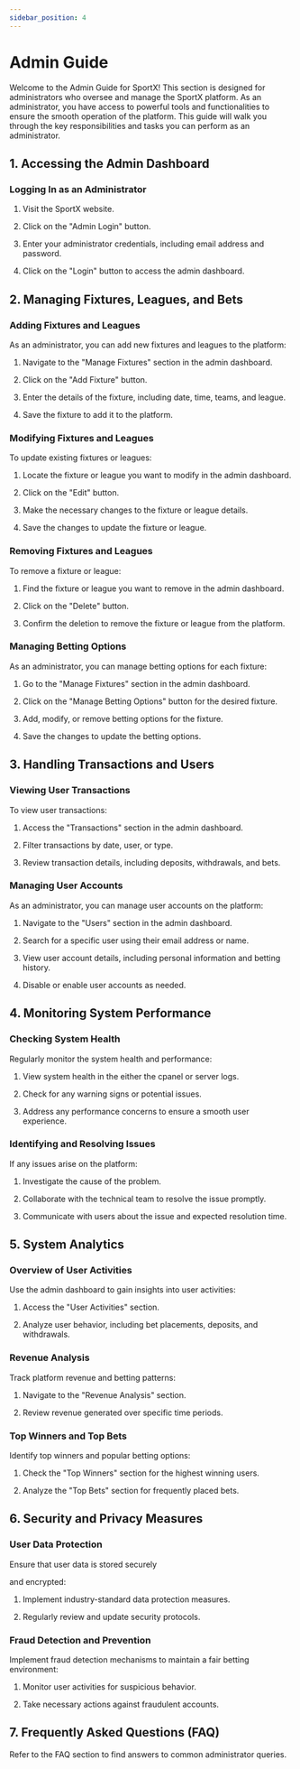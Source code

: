 ```yaml
---
sidebar_position: 4
---
```


# Admin Guide

Welcome to the Admin Guide for SportX! This section is designed for administrators who oversee and manage the SportX platform. As an administrator, you have access to powerful tools and functionalities to ensure the smooth operation of the platform. This guide will walk you through the key responsibilities and tasks you can perform as an administrator.

## 1. Accessing the Admin Dashboard

### Logging In as an Administrator

1. Visit the SportX website.

2. Click on the "Admin Login" button.

3. Enter your administrator credentials, including email address and password.

4. Click on the "Login" button to access the admin dashboard.

## 2. Managing Fixtures, Leagues, and Bets

### Adding Fixtures and Leagues

As an administrator, you can add new fixtures and leagues to the platform:

1. Navigate to the "Manage Fixtures" section in the admin dashboard.

2. Click on the "Add Fixture" button.

3. Enter the details of the fixture, including date, time, teams, and league.

4. Save the fixture to add it to the platform.

### Modifying Fixtures and Leagues

To update existing fixtures or leagues:

1. Locate the fixture or league you want to modify in the admin dashboard.

2. Click on the "Edit" button.

3. Make the necessary changes to the fixture or league details.

4. Save the changes to update the fixture or league.

### Removing Fixtures and Leagues

To remove a fixture or league:

1. Find the fixture or league you want to remove in the admin dashboard.

2. Click on the "Delete" button.

3. Confirm the deletion to remove the fixture or league from the platform.

### Managing Betting Options

As an administrator, you can manage betting options for each fixture:

1. Go to the "Manage Fixtures" section in the admin dashboard.

2. Click on the "Manage Betting Options" button for the desired fixture.

3. Add, modify, or remove betting options for the fixture.

4. Save the changes to update the betting options.

## 3. Handling Transactions and Users

### Viewing User Transactions

To view user transactions:

1. Access the "Transactions" section in the admin dashboard.

2. Filter transactions by date, user, or type.

3. Review transaction details, including deposits, withdrawals, and bets.

### Managing User Accounts

As an administrator, you can manage user accounts on the platform:

1. Navigate to the "Users" section in the admin dashboard.

2. Search for a specific user using their email address or name.

3. View user account details, including personal information and betting history.

4. Disable or enable user accounts as needed.

## 4. Monitoring System Performance

### Checking System Health

Regularly monitor the system health and performance:

1. View system health in the either the cpanel or server logs.

2. Check for any warning signs or potential issues.

3. Address any performance concerns to ensure a smooth user experience.

### Identifying and Resolving Issues

If any issues arise on the platform:

1. Investigate the cause of the problem.

2. Collaborate with the technical team to resolve the issue promptly.

3. Communicate with users about the issue and expected resolution time.

## 5. System Analytics

### Overview of User Activities

Use the admin dashboard to gain insights into user activities:

1. Access the "User Activities" section.

2. Analyze user behavior, including bet placements, deposits, and withdrawals.

### Revenue Analysis

Track platform revenue and betting patterns:

1. Navigate to the "Revenue Analysis" section.

2. Review revenue generated over specific time periods.

### Top Winners and Top Bets

Identify top winners and popular betting options:

1. Check the "Top Winners" section for the highest winning users.

2. Analyze the "Top Bets" section for frequently placed bets.

## 6. Security and Privacy Measures

### User Data Protection

Ensure that user data is stored securely

and encrypted:

1. Implement industry-standard data protection measures.

2. Regularly review and update security protocols.

### Fraud Detection and Prevention

Implement fraud detection mechanisms to maintain a fair betting environment:

1. Monitor user activities for suspicious behavior.

2. Take necessary actions against fraudulent accounts.

## 7. Frequently Asked Questions (FAQ)

Refer to the FAQ section to find answers to common administrator queries.
